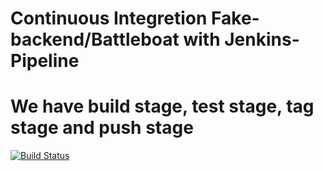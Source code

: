 # Continuous Integretion Fake-backend/Battleboat with Jenkins-Pipeline
# We have build stage, test stage, tag stage and push stage

[![Build Status](http://35.168.36.107:8080/buildStatus/icon?job=pipeline)](http://35.168.36.107:8080/job/pipeline/)

